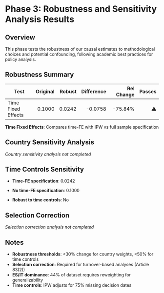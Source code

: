 # Phase 3: Robustness and Sensitivity Analysis Results

## Overview

This phase tests the robustness of our causal estimates to methodological choices
and potential confounding, following academic best practices for policy analysis.

## Robustness Summary

| Test | Original | Robust | Difference | Rel Change | Passes |
|------|--------:|-------:|-----------:|-----------:|-------:|
| Time Fixed Effects | 0.1000 | 0.0242 | -0.0758 | -75.84% | ⚠️ |

**Time Fixed Effects**: Compares time-FE with IPW vs full sample specification

## Country Sensitivity Analysis

*Country sensitivity analysis not completed*

## Time Controls Sensitivity

- **Time-FE specification**: 0.0242
- **No time-FE specification**: 0.1000

- **Robust to time controls**: No

## Selection Correction

*Selection correction analysis not completed*

## Notes

- **Robustness thresholds**: <30% change for country weights, <50% for time controls
- **Selection correction**: Required for turnover-based analyses (Article 83(2))
- **ES/IT dominance**: 44% of dataset requires reweighting for generalizability
- **Time controls**: IPW adjusts for 75% missing decision dates